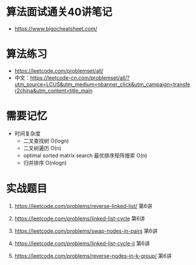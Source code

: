 # 算法面试通关40讲笔记

- https://www.bigocheatsheet.com/



# 算法练习

- https://leetcode.com/problemset/all/
- 中文：https://leetcode-cn.com/problemset/all/?utm_source=LCUS&utm_medium=nbanner_click&utm_campaign=transfer2china&utm_content=title_main



#  需要记忆

- 时间复杂度
  - 二叉查找树  O(logn)
  - 二叉树遍历 O(n)
  - optimal sorted matrix search 最优排序矩阵搜索  O(n)
  - 归并排序  O(nlogn)



# 实战题目

1. https://leetcode.com/problems/reverse-linked-list/  第6讲

2. https://leetcode.com/problems/linked-list-cycle 第6讲
3. https://leetcode.com/problems/swap-nodes-in-pairs  第6讲
4. https://leetcode.com/problems/linked-list-cycle-ii 第6讲
5. https://leetcode.com/problems/reverse-nodes-in-k-group/ 第6讲